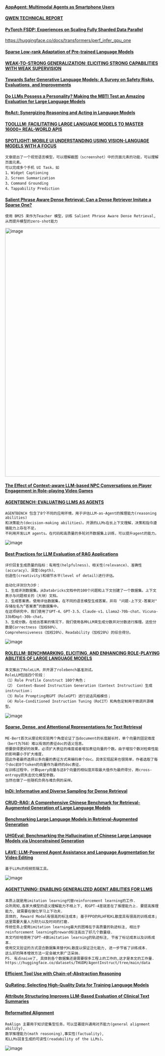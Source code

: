 #### [AppAgent: Multimodal Agents as Smartphone Users](https://arxiv.org/pdf/2312.13771.pdf)
#### [QWEN TECHNICAL REPORT](https://arxiv.org/pdf/2309.16609.pdf)
#### [PyTorch FSDP: Experiences on Scaling Fully Sharded Data Parallel](https://arxiv.org/pdf/2304.11277.pdf)
https://huggingface.co/docs/transformers/perf_infer_gpu_one
#### [Sparse Low-rank Adaptation of Pre-trained Language Models](https://arxiv.org/pdf/2311.11696.pdf)
#### [WEAK-TO-STRONG GENERALIZATION: ELICITING STRONG CAPABILITIES WITH WEAK SUPERVISION](https://arxiv.org/pdf/2312.15710.pdf)
#### [Towards Safer Generative Language Models: A Survey on Safety Risks, Evaluations, and Improvements](https://arxiv.org/pdf/2302.09270.pdf)
#### [Do LLMs Possess a Personality? Making the MBTI Test an Amazing Evaluation for Large Language Models](https://arxiv.org/pdf/2307.16180.pdf)
#### [ReAct: Synergizing Reasoning and Acting in Language Models](https://react-lm.github.io/)
#### [TOOLLLM: FACILITATING LARGE LANGUAGE MODELS TO MASTER 16000+ REAL-WORLD APIS](https://arxiv.org/pdf/2307.16789.pdf)
#### [SPOTLIGHT: MOBILE UI UNDERSTANDING USING VISION-LANGUAGE MODELS WITH A FOCUS](https://arxiv.org/pdf/2209.14927.pdf)
````
文章提出了一个视觉语言模型，可以理解截图（screenshot）中的页面元素的功能，可以理解页面元素。
可以完成多个手机 UI Task，如
1、Widget Captioning
2、Screen Summarization
3、Command Grounding
4、Tappability Prediction 
````
#### [Salient Phrase Aware Dense Retrieval: Can a Dense Retriever Imitate a Sparse One?](https://scontent-hkg4-2.xx.fbcdn.net/v/t39.8562-6/317501525_8752991914741698_9132568194086426998_n.pdf?_nc_cat=111&ccb=1-7&_nc_sid=e280be&_nc_ohc=6ohBcU_8Ok4AX_TLuvM&_nc_ht=scontent-hkg4-2.xx&oh=00_AfD9QUPISMV_icRdtK8F9aDjQqkN3m95idBRFA_RZS9ohA&oe=65C4F04E)
````
使用 BM25 来作为Teacher 模型，训练 Salient Phrase Aware Dense Retrieval, 从而提升模型的zero-shot能力
````
<img width="806" alt="image" src="https://github.com/Gavin90s/bookmarks/assets/8350994/038a7265-2cd0-48fb-afc2-3bb3b05a23c0">

#### [The Effect of Context-aware LLM-based NPC Conversations on Player Engagement in Role-playing Video Games](https://projekter.aau.dk/projekter/files/536738243/The_Effect_of_Context_aware_LLM_based_NPC_Dialogues_on_Player_Engagement_in_Role_playing_Video_Games.pdf)

#### [AGENTBENCH: EVALUATING LLMS AS AGENTS](https://arxiv.org/pdf/2308.03688.pdf)
````
AGENTBENCH 包含了8个不同的应用环境，用于评估LLM-as-Agent的推理能力(reasoning abilities)
和决策能力(decision-making abilities）。开源的LLMs在长上下文理解，决策和指令遵循能力上存在不足，
不利用开发LLM agents。在代码和高质量的多轮对齐数据集上训练，可以提升agent的能力。
````
![image](https://github.com/Gavin90s/bookmarks/assets/8350994/06485259-eff9-4cb7-a57a-b8c3d3d204d2)

#### [Best Practices for LLM Evaluation of RAG Applications](https://www.databricks.com/blog/LLM-auto-eval-best-practices-RAG)
````
评价回复生成质量的指标：有用性(helpfulness)、相关性(relevance)、准确性(accuracy)、深度(depth)、
创造性(creativity)和细节水平(level of detail)进行评估。
````
````
自动化评测分为3步：
1、生成评测数据集。从Databricks文档中的100个问题和上下文创建了一个数据集。上下文表示与问题相关的（大块）文档。
2、生成答案表。使用评估数据集，在不同的语言模型生成答案，并将 "问题-上下文-答案对" 存储在名为“答案表”的数据集中。
在这项研究中，我们使用了GPT-4、GPT-3.5、Claude-v1、Llama2-70b-chat、Vicuna-33b和mpt-30b-chat。
3、生成分数。在给出答案的情况下，我们使用各种LLM来生成分数并对分数进行推理。这些分数是Correctness（加权60%）、
Comprehensiveness（加权20%）、Readability（加权20%）的综合得分。
````
![image](https://github.com/Gavin90s/bookmarks/assets/8350994/ba177595-8319-4063-905b-529e794157da)

#### [ROLELLM: BENCHMARKING, ELICITING, AND ENHANCING ROLE-PLAYING ABILITIES OF LARGE LANGUAGE MODELS](https://openreview.net/pdf?id=i4ULDEeBss)
````
本文推出了RoleLLM，并开源了rolebench基准测试。
RoleLLM包括四个阶段：
（1）Role Profile Construct 100个角色；
（2） Context-Based Instruction Generation（Context Instruction）生成 instruction；
（3）Role Prompting用GPT（RoleGPT）进行说话风格模仿；
（4）Role-Conditioned Instruction Tuning（RoCIT）和角色定制用于微调开源模型。
````
![image](https://github.com/Gavin90s/bookmarks/assets/8350994/27dfe443-dde4-4e99-adfa-e74f73e1a463)

#### [Sparse, Dense, and Attentional Representations for Text Retrieval](https://arxiv.org/pdf/2005.00181.pdf)
````
ME-Bert首次从理论和实验两个角度论证了当document的长度越长时，单个向量的固定维度（bert为768）难以有效的表征doc的语义信息。
想要获得更好的效果，必须扩大表征的维度或者增加表征向量的个数。由于增加个数对检索性能的影响要小于扩大维度，
因此作者最终选择以多向量的表征方式来编码单个doc。具体实现起来也很简单，作者选取了每个doc前8个token的向量作为最终的doc表征，
在训练过程中，计算query向量与这8个向量的相似度并取最大值作为最终得分，用cross-entropy损失去优化模型参数。
当然也做了一些随机负例与难负例的采样。
````
#### [InDi: Informative and Diverse Sampling for Dense Retrieval](https://assets.amazon.science/39/b7/5ce986a64af6a9c21d163aedf307/indi-informative-and-diverse-sampling-for-dense-retrieval.pdf)

#### [CRUD-RAG: A Comprehensive Chinese Benchmark for Retrieval-Augmented Generation of Large Language Models](https://arxiv.org/pdf/2401.17043.pdf)

#### [Benchmarking Large Language Models in Retrieval-Augmented Generation](https://arxiv.org/pdf/2309.01431.pdf)

#### [UHGEval: Benchmarking the Hallucination of Chinese Large Language Models via Unconstrained Generation](https://arxiv.org/pdf/2311.15296.pdf)

#### [LAVE: LLM-Powered Agent Assistance and Language Augmentation for Video Editing](https://arxiv.org/pdf/2402.10294.pdf)
````
基于LLMs的视频剪辑工具。
````
![image](https://github.com/Gavin90s/bookmarks/assets/8350994/091bc756-1118-4d00-a786-f44e7dcb1a52)

#### [AGENTTUNING: ENABLING GENERALIZED AGENT ABILITIES FOR LLMS](https://arxiv.org/pdf/2310.12823.pdf)
````
本质上就是用imitation learning代替reinforcement learning的工作. 
众所周知,各家大模型的语义理解能力不相上下, 和GPT-4差就差在了推理能力上. 要提高推理能力, 就需要在强化学习上下功夫.
具体的, Reward Modal有很高的标注成本; 基于PPO的RLHF和KL散度具有很高的训练成本; 这里需要大量人力财力以及时间的打磨.
传统任务上使用imitation learning最大的困难在于高质量的轨迹标注, 相比于reinforcement learning的reward标注高出了好几个数量级.
本文巧妙地使用了GPT-4做imitation learning的轨迹标注, 节省了标记成本以及训练成本.
使用交叉验证的方式混合数据集来替代KL散度以保证泛化能力, 进一步节省了训练成本.
这么好的降本增效方法一定会被大家广泛采纳.
PS. 有点naive了, 具体到各个数据集还是需要很多工程上的工作的,这才是本文的工作量.
https://huggingface.co/datasets/THUDM/AgentInstruct/tree/main/data
````
#### [Efficient Tool Use with Chain-of-Abstraction Reasoning](https://arxiv.org/pdf/2401.17464.pdf)

#### [QuRating: Selecting High-Quality Data for Training Language Models](https://arxiv.org/pdf/2402.09739.pdf)

#### [Attribute Structuring Improves LLM-Based Evaluation of Clinical Text Summaries](https://arxiv.org/pdf/2403.01002.pdf)

#### [Reformatted Alignment](https://arxiv.org/pdf/2402.12219.pdf)
````
ReAlign 主要用于知识密集型任务，可以显著提升通用对齐能力(general alignment ability),
数学推理能力(math reasoning),事实性(factuality),
和LLMs回复生成的可读性(readability of the LLMs)。
````
![image](https://github.com/Gavin90s/bookmarks/assets/8350994/e303e75a-9fdd-484b-94c7-e32ed0071ee8)
